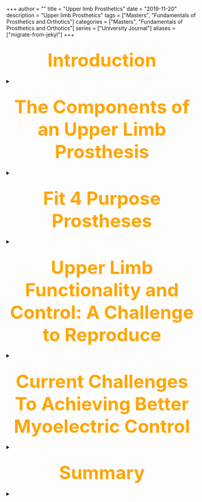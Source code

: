 +++
author = ""
title = "Upper limb Prosthetics"
date = "2019-11-20"
description = "Upper limb Prosthetics"
tags = ["Masters", "Fundamentals of Prosthetics and Orthotics"]
categories = ["Masters", "Fundamentals of Prosthetics and Orthotics"]
series = ["University Journal"]
aliases = ["migrate-from-jekyl"]
+++

<font size="+7" color="orange"><center> Introduction </center></font>  
---

<details>
  <summary> </summary>

David W. Dorrance, the original designer of the "Split Hook," in 1912 (US Patent 1042413). 

- Dorrance, lost his hand in 1909 in a sawmill accident, was unhappy with the immovable single "pirate’s hook," 
- He developed the split hook which allowed items to be squeezed and held in conjunction with a harness and straps

<br>

### <mark>Level and Cause of Amputation<mark>

{{<figure src="/Upper_limb/Anatomy.jpg" position="center" style="border-radius: 8px;" >}}

Number of referrals to UK disablement service centres in 2011/12 following a respective amputation at the appropriate level (bilateral in brackets):

- Forequarter: 12
- Shoulder disarticulation: 14
- Transhumeral: 95 (2)
- Elbow disarticulation: 3
- Transradial: 148 (3)
- Wrist disarticulation: 15
- Partial Hand: 70 (2)
- Loss of finger digit(s): 102 (2)

Twiste M. Limbless statistics, 2011/12
Available at: http://www.limbless-statistics.org/

<br>

### <mark>Causes of Upper Limb Absence<mark>

- Trauma
- Congenital deficiency
- Cancer
- Infection
- Other

---

<br><br>

</details>

<font size="+7" color="orange"><center> The Components of an Upper Limb Prosthesis </center></font>  
---

<details>
  <summary> </summary>

**The socket, or prosthetic interface:**

- Replacement joints, e.g. wrist, elbow 
- Connecting elements
- Terminal devices, including hands
- Suspension systems, such as harnesses 
- Control systems, such as myoelectric control

### <mark>The Socket-Shape Capture, and Fit<mark>

- Shape capture to create the correctly fitting socket usually begins with a plaster of Paris cast, that is rectified and used as a model to manufacture a prosthetic socket 

- Sockets are often contoured around existing bony anatomy, and can thereby suspend the prosthesis without any other form of external suspension system

- Sometimes however this isn’t possible, or desired

{{<figure src="/Upper_limb/Process.jpg" position="center" style="border-radius: 8px;" caption="Cast, Rectified Model and Final Socket after casting" captionPosition="center" captionStyle="color: white;" >}}

<br>

### <mark>Roll-on sockets<mark>

- Developed by Ossur Kristinsson in the 1980’s, culminating in his paper

- Prosthetics and Orthotics International, 1993, 17, 49-55. The ICEROSS concept: a discussion of a philosophy. Ö. Kristinsson.

- ICElandic Roll On Silicone Socket (ICEROSS)

- Employs **‘quasi hydrostatic’** suspension mechanism

{{<figure src="/Upper_limb/roll_on.jpg" position="center" style="border-radius: 8px;">}}

<br>

### <mark>Other Suspension Options<mark>

{{<figure src="/Upper_limb/other1.jpg" position="center" style="border-radius: 8px;">}}

{{<figure src="/Upper_limb/other2.jpg" position="center" style="border-radius: 8px;">}}

---

<br><br>

</details>

<font size="+7" color="orange"><center> Fit 4 Purpose Prostheses </center></font>  
---

<details>
  <summary> </summary>

{{<figure src="/Upper_limb/Fit.jpg" position="center" style="border-radius: 8px;">}}

---

<br><br>

</details>

<font size="+7" color="orange"><center> Upper Limb Functionality and Control: A Challenge to Reproduce </center></font>  
---

<details>
  <summary> </summary>

The natural upper limb is a complex tool, that is used to perform a wide variety of functions 

From activities of daily living, to communication, social use and cultural applications, the natural hand and the arm has a wise range of functional and other applications which makes it very difficult to replicate

<br>

### <mark>Types of Modern Prostheses<mark>

- Cosmetic prostheses
- Body powered prostheses
- Myoelectric prostheses

<br>

<font size="+3" color="orange"><center> Cosmetic Prostheses </center></font>  
---

<details>
  <summary> </summary>

Designed to replicate the cosmetic size, shape and appearance of the missing limb, these can also act as basic holding or securing tools

They are the most commonly prescribed upper limb prostheses

{{<figure src="/Upper_limb/cosmetic.jpg" position="center" style="border-radius: 8px;">}}

<br><br>

</details>

<font size="+3" color="orange"><center> Body-powered Prostheses </center></font>  
---

<details>
  <summary> </summary>

Uses a biomechanical harness: either a:

- Full appendage - used to suspend and operate the terminal device in conjunction with a ‘cup’ socket, or a:

- Simpler harness such as a P-loop (transradial only), which will only be used to operate the terminal device and will be used with a self suspending socket

- Advantages: Good feedback, good control

- Disadvantages: Poor cosmesis, dated design, comfort of harness

{{<figure src="/Upper_limb/biomechanical.jpg" position="center" style="border-radius: 8px;">}}

<br>

May be either active (with prehension) or passive (no prehension) 

- Passive e.g. foam hands, knife appliance
- Active e.g. split hooks
- May be interchangeable when used in conjunction with single knob wrist rotary

{{<figure src="/Upper_limb/bio.jpg" position="center" style="border-radius: 8px;">}}

<br><br>

</details>

<font size="+3" color="orange"><center> Myoelectric Prostheses </center></font>  
---

<details>
  <summary> </summary>

{{<figure src="/Upper_limb/myo.jpg" position="center" style="border-radius: 8px;">}}

Advantages over body powered devices:

- More powerful, greater grip strength and opening
- No need for harness for control
- Can potentially use limb in more positions around the body
- High-tec appeal
- Open to improvements in technology

<br>

Disadvantages: 

- Heavy, costly, not as durable, harder to control, usually slower, less proprioception (feedback)

<br>

### <mark>Myoelectric Signals<mark>

- Created when muscles contract, these provide means of operating electrically powered prostheses

- They are picked up and amplified via electrodes located within the inner wall of the socket

<br>

### <mark>Myoelectric Control System<mark>

{{<figure src="/Upper_limb/control.jpg" position="center" style="border-radius: 8px;">}}

<br>

### <mark>Types of Myoelectric Control<mark>

- **Threshold:** 15 microvolts at skin’s surface; any signal above this = same response from hand

- **Proportional:** 15 microvolts required for action again, but stronger signal=equivalent proportional response from the hand or component

- **Site/State:**  no. of  electrodes used= no. of sites
no. of functions  = no. of states

- Most hands are single degree of freedom hands, offering one grip type only

<br>

### <mark>Multi-Functional Hands<mark>

{{<figure src="/Upper_limb/bebionic.jpg" position="center" style="border-radius: 8px;" caption="BeBionic Hand" captionPosition="center" captionStyle="color: white;" >}}

- 14 grip patterns
- passive wrist options including low profile
- Full hand grip, individual motors in each finger and thumb

<br>

{{<figure src="/Upper_limb/Mich.jpg" position="center" style="border-radius: 8px;" caption="Michelangelo Hand" captionPosition="center" captionStyle="color: white;" >}}

- 7 grip patterns
- Independently controlled thumb option
- Thumb, forefinger and middle finger grip
- Axon electric wrist option

<br>

### <mark>The Clinical Reality<mark>

**Real-world Usage:**

> Chadwell A, Kenney L, Granat MH, Thies S, Head J, Galpin A, Baker R, Kulkarni J. Upper limb activity in myoelectric prosthesis users is biased towards the intact limb and appears unrelated to goal-directed task performance. Scientific reports. 2018 Jul 23; 8(1):11084.

<br>

**Actual Control**

> Head, J.S., Howard, D., Hutchins, S.W., Kenney, L., Heath, G.H. and Aksenov, A.Y., 2016. The use of an adjustable electrode housing unit to compare electrode alignment and contact variation with myoelectric prosthesis functionality: A pilot study. Prosthetics and orthotics international, 40(1), pp.123-128.

---

<br><br>

</details>

</details>

<font size="+7" color="orange"><center>Current Challenges To Achieving Better Myoelectric Control</center></font>  
---

<details>
  <summary> </summary>

- Socket-related movement artefacts
- Size and clarity of signal
- Number of available control ‘modes’

<br>

<font size="+3" color="orange"><center>Socket related movement artefacts: common mode voltage and its effects</center></font>  
---

<details>
  <summary> </summary>

- The human body acts like a giant antenna, and attracts electricity from sources such as overhead power cables, the mains supply and electrical appliances

- As a result, it constantly carries a ‘common mode voltage’ many times larger than a myoelectric signal

- If the electrode is displaced in relation to the skin’s surface, then a movement artefact, very similar in size and strength to the myoelectric signal, will be produced

<br>

### <mark>Filtering the signal<mark>

- The common mode voltage is filtered using a differential amplifier.

- As the contracting signal is discharged along the length of the muscle, the difference at each myode is registered as a positive and a negative signal and the difference is amplified

- If the electrode moves or lifts, the common mode voltage may become active, or a small electrical signal may be caused by the electrode and the skin acting as charged capacitors

<br><br>

</details>

<font size="+3" color="orange"><center>Size and Clarity of the Signal: Cross-Talk</center></font>  
---

<details>
  <summary> </summary>

- Cross talk occurs when a muscle other than the target muscle affects the signal acquisition

- Often occurs in congenital cases, where standard muscle boundaries are less well defined

{{<figure src="/Upper_limb/crosstalk.jpg" position="center" style="border-radius: 8px;">}}

<br>

### <mark>Subcutaneous Fat & Surface Impedance<mark>

- Subcutaneous fat will increase the chance of cross talk and dissipate the signal, reducing its strength at the surface

- Surface impedance caused by skin particles, hairs and other barriers will also affect signal size and clarity

> Kuiken, T.A., Lowery, M.M. and Stoykov, N.S., 2003. The effect of subcutaneous fat on myoelectric signal amplitude and cross-talk. Prosthetics and orthotics international, 27(1), pp.48-54.

<br>

### <mark>Potential Solutions: Adjustable Electrode Housing, with De-coupling from the Socket<mark>

Use of an adjustable housing with de-coupling has produced an 83% reduction in signal production above prosthesis ‘activation’ thresholds during simple arm movements 

{{<figure src="/Upper_limb/solution.jpg" position="center" style="border-radius: 8px;">}}

<br><br>

</details>

<font size="+3" color="orange"><center>Options to Improve Control Modes</center></font>  
---

<details>
  <summary> </summary>

### <mark>Pattern Recognition<mark>

{{<figure src="/Upper_limb/pattern.jpg" position="center" style="border-radius: 8px;">}}

> Englehart, K. and Hudgins, B., 2003. A robust, real-time control scheme for multifunction myoelectric control. IEEE transactions on biomedical engineering, 50(7), pp.848-854.

<br>

### <mark>Targeted Muscle Re-ennervation<mark>

{{<figure src="/Upper_limb/muscle.jpg" position="center" style="border-radius: 8px;">}}

> Kuiken, T.A., Li, G., Lock, B.A., Lipschutz, R.D., Miller, L.A., Stubblefield, K.A. and Englehart, K.B., 2009. Targeted muscle reinnervation for real-time myoelectric control of multifunction artificial arms. Jama, 301(6), pp.619-628.

> Kuiken, T.A., Dumanian, G.A., Lipschutz, R.D., Miller, L.A. and Stubblefield, K.A., 2004. The use of targeted muscle reinnervation for improved myoelectric prosthesis control in a bilateral shoulder disarticulation amputee. Prosthetics and orthotics international, 28(3), pp.245-253.

---

<br><br>

</details>

</details>

<font size="+7" color="orange"><center>Summary</center></font>  
---

<details>
  <summary> </summary>

- Despite recent advances, we still have along way to go to improve upper limb prostheses, and particularly myoelectric control

- Some options, such as simpler body-powered devices, would be of more benefit, particularly in developing countries and for sports and other activities

- There are a number of factors that contribute to the prescription of the most suitable device, but these can be best reached with a sound understanding of each patients wishes, and requirements

</details>